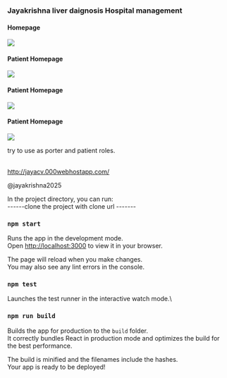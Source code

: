 <h3>Jayakrishna liver daignosis Hospital management</h3>

<h4>Homepage</h4>
<img src="homepage.png">

<h4>Patient Homepage</h4>
<img src="patient1.png">

<h4>Patient Homepage</h4>
<img src="patient2.png">

<h4>Patient Homepage</h4>
<img src="porter.png">

try to use as porter and patient roles.

<br>
<a href="http://jayacv.000webhostapp.com/">http://jayacv.000webhostapp.com/</a>

@jayakrishna2025

In the project directory, you can run:<br>
------clone the project with clone url -------
### `npm start`

Runs the app in the development mode.\
Open [http://localhost:3000](http://localhost:3000) to view it in your browser.

The page will reload when you make changes.\
You may also see any lint errors in the console.

### `npm test`

Launches the test runner in the interactive watch mode.\

### `npm run build`

Builds the app for production to the `build` folder.\
It correctly bundles React in production mode and optimizes the build for the best performance.

The build is minified and the filenames include the hashes.\
Your app is ready to be deployed!

